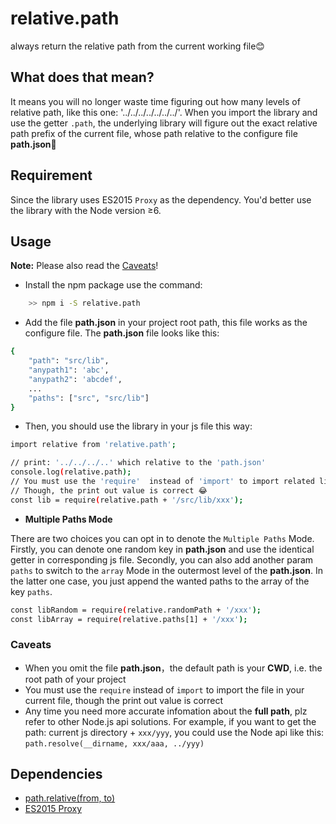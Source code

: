 # relative.path
always return the relative path from the current working file😊

## What does that mean?
It means you will no longer waste time figuring out how many levels of relative path, like this one: '../../../../../../../'. When you import the library and use the getter `.path`, the underlying library will figure out the exact relative path prefix of the current file, whose path relative to the configure file **path.json**🙌 

## Requirement
Since the library uses ES2015 `Proxy` as the dependency. You'd better use the library with the Node version &ge;6.

## Usage
**Note:** Please also read the [Caveats](#caveats)!

- Install the npm package use the command:
```sh
	>> npm i -S relative.path
```

- Add the file **path.json** in your project root path, this file works as the configure file. The **path.json** file looks like this:
```sh
{
	"path": "src/lib",
	"anypath1": 'abc',
	"anypath2": 'abcdef',
	...
	"paths": ["src", "src/lib"]
}
```

- Then, you should use the library in your js file this way:
```sh
import relative from 'relative.path';

// print: '../../../..' which relative to the 'path.json'
console.log(relative.path); 	
// You must use the 'require'  instead of 'import' to import related library
// Though, the print out value is correct 😂
const lib = require(relative.path + '/src/lib/xxx');
```
- **Multiple Paths Mode**

There are two choices you can opt in to denote the `Multiple Paths` Mode. Firstly, you can denote one random key in **path.json** and use the identical getter in corresponding js file. Secondly, you can also add another param `paths` to switch to the `array` Mode in the outermost level of the **path.json**. In the latter one case, you just append the wanted paths to the array of the key `paths`.
```sh
const libRandom = require(relative.randomPath + '/xxx');
const libArray = require(relative.paths[1] + '/xxx');
```
### Caveats
- When you omit the file **path.json**，the default path is your **CWD**, i.e. the root path of your project 
- You must use the `require` instead of `import` to import the file in your current file, though the print out value is correct
- Any time you need more accurate infomation about the **full path**, plz refer to other Node.js api solutions. For example, if you want to get the path: current js directory + `xxx/yyy`, you could use the Node api like this: `path.resolve(__dirname, xxx/aaa, ../yyy)`

## Dependencies
- [path.relative(from, to)](https://nodejs.org/api/path.html#path_path_relative_from_to)
- [ES2015 Proxy](https://hacks.mozilla.org/2015/07/es6-in-depth-proxies-and-reflect)



